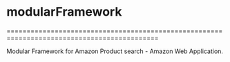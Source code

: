 # modularFramework

============================================================================================

Modular Framework for Amazon Product search - Amazon Web Application.
